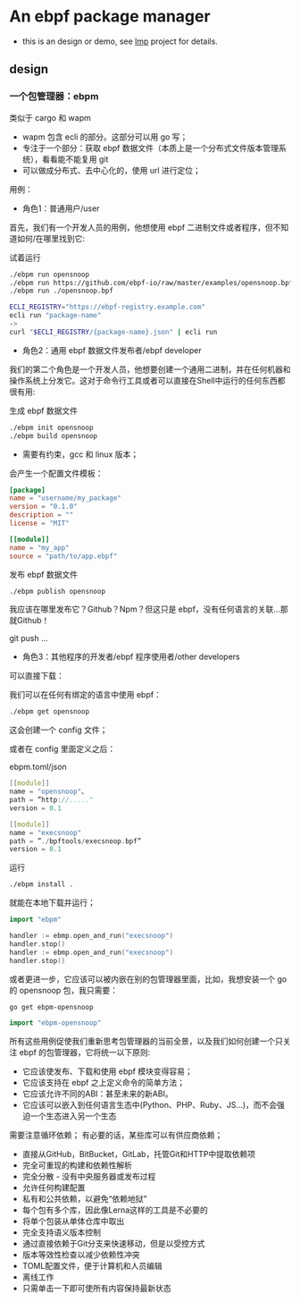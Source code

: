# An ebpf package manager

- this is an design or demo, see [lmp](https://github.com/linuxkerneltravel/lmp) project for details.

## design

### 一个包管理器：ebpm

类似于 cargo 和 wapm

- wapm 包含 ecli 的部分。这部分可以用 go 写；
- 专注于一个部分：获取 ebpf 数据文件（本质上是一个分布式文件版本管理系统），看看能不能复用 git
- 可以做成分布式、去中心化的，使用 url 进行定位；

用例：

- 角色1：普通用户/user

首先，我们有一个开发人员的用例，他想使用 ebpf 二进制文件或者程序，但不知道如何/在哪里找到它:

试着运行

```bash
./ebpm run opensnoop                                                     # 使用一个名字直接跑起来
./ebpm run https://github.com/ebpf-io/raw/master/examples/opensnoop.bpf  # 使用一个http API
./ebpm run ./opensnoop.bpf                                               # 使用一个本地路径
```

```bash
ECLI_REGISTRY="https://ebpf-registry.example.com"
ecli run "package-name"
->
curl "$ECLI_REGISTRY/{package-name}.json" | ecli run
```

- 角色2：通用 ebpf 数据文件发布者/ebpf developer

我们的第二个角色是一个开发人员，他想要创建一个通用二进制，并在任何机器和操作系统上分发它。这对于命令行工具或者可以直接在Shell中运行的任何东西都很有用:

生成 ebpf 数据文件

```bash
./ebpm init opensnoop
./ebpm build opensnoop
```

- 需要有约束，gcc 和 linux 版本；

会产生一个配置文件模板：

```toml
[package]
name = "username/my_package"
version = "0.1.0"
description = ""
license = "MIT"

[[module]]
name = "my_app"
source = "path/to/app.ebpf"
```

发布 ebpf 数据文件

```bash
./ebpm publish opensnoop
```

我应该在哪里发布它？Github？Npm？但这只是 ebpf，没有任何语言的关联…那就Github！

git push ...

- 角色3：其他程序的开发者/ebpf 程序使用者/other developers

可以直接下载：

我们可以在任何有绑定的语言中使用 ebpf：

```bash
./ebpm get opensnoop
```

这会创建一个 config 文件；

或者在 config 里面定义之后：

ebpm.toml/json
```c
[[module]]
name = "opensnoop"、
path = ”http://....."
version = 0.1

[[module]]
name = "execsnoop"
path = ”./bpftools/execsnoop.bpf”
version = 0.1
```

运行

```bash
./ebpm install .
```

就能在本地下载并运行；

```go
import "ebpm"

handler := ebmp.open_and_run("execsnoop")
handler.stop()
handler := ebmp.open_and_run("execsnoop")
handler.stop()
```

或者更进一步，它应该可以被内嵌在别的包管理器里面，比如，我想安装一个 go 的 opensnoop 包，我只需要：

```bash
go get ebpm-opensnoop
```

```go
import "ebpm-opensnoop"
```

所有这些用例促使我们重新思考包管理器的当前全景，以及我们如何创建一个只关注 ebpf 的包管理器，它将统一以下原则:

- 它应该使发布、下载和使用 ebpf 模块变得容易；
- 它应该支持在 ebpf 之上定义命令的简单方法；
- 它应该允许不同的ABI：甚至未来的新ABI。
- 它应该可以嵌入到任何语言生态中(Python、PHP、Ruby、JS…)，而不会强迫一个生态进入另一个生态

需要注意循环依赖；
有必要的话，某些库可以有供应商依赖；

- 直接从GitHub，BitBucket，GitLab，托管Git和HTTP中提取依赖项
- 完全可重现的构建和依赖性解析
- 完全分散 - 没有中央服务器或发布过程
- 允许任何构建配置
- 私有和公共依赖，以避免“依赖地狱”
- 每个包有多个库，因此像Lerna这样的工具是不必要的
- 将单个包装从单体仓库中取出
- 完全支持语义版本控制
- 通过直接依赖于Git分支来快速移动，但是以受控方式
- 版本等效性检查以减少依赖性冲突
- TOML配置文件，便于计算机和人员编辑
- 离线工作
- 只需单击一下即可使所有内容保持最新状态

